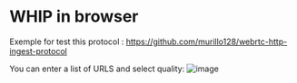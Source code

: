 # WHIP in browser

Exemple for test this protocol : https://github.com/murillo128/webrtc-http-ingest-protocol

You can enter a list of URLS and select quality:
![image](https://user-images.githubusercontent.com/26201907/115886773-8bd17b80-a451-11eb-9ca3-cde0f9fcdc87.png)
